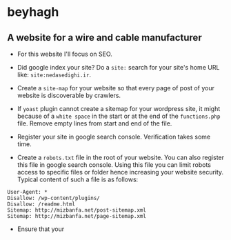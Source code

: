 # beyhagh
## A website for a wire and cable manufacturer

* For this website I'll focus on SEO.

* Did google index your site? Do a `site:` search for your site's home URL like: `site:nedasedighi.ir`.

* Create a `site-map` for your website so that every page of post of your website is discoverable by crawlers.

* If `yoast` plugin cannot create a sitemap for your wordpress site, it might because of a `white space` in the start or at the end of the `functions.php` file. Remove empty lines from start and end of the file.

* Register your site in google search console. Verification takes some time.

* Create a `robots.txt` file in the root of your website. You can also register this file in google search console. Using this file you can limit robots access to specific files or folder hence increasing your website security. Typical content of such a file is as follows:

``` 
User-Agent: *
Disallow: /wp-content/plugins/
Disallow: /readme.html
Sitemap: http://mizbanfa.net/post-sitemap.xml
Sitemap: http://mizbanfa.net/page-sitemap.xml

```

* Ensure that your <title> elements and alt attributes are descriptive, specific, and accurate.

* Always specify your character encoding.
  
* make sure every page on your site has a title specified in the <title> tag. Every page of the site must have a descriptive and concise title tag.
  
* Use JSON-LD to create structured data for your website. Structured data would add rich results of your website to the search result.
  
* Google differentiates between the www and non-www version. When adding your website to Search Console, we recommend adding both http:// and https:// versions, as well as the www and non-www versions.
  
* Setting the value of the rel attribute of a link to nofollow or ugc will tell Google that certain links on your site shouldn't be followed: 
  `<a href="http://www.example.com" rel="nofollow">Anchor text here</a>`

* Use `data highlighter` to help google create a structured linked data for your site and show intuitive search results for your page.

* By including `font-display: swap` in your @font-face style, you can avoid FOIT in most modern browsers.
  
* Add `rel="noopener"` or `rel="noreferrer"` to any external links to improve performance and prevent security vulnerabilities.
  
  
## Optimization

* An object cache is a way of storing data from the database in memory, to prevent unnecessary queries on the database. 
  
* For server caching use Varnish cache which is very powerful when used with a WordPress caching plugin such as W3TC.

* Use Varnish and W3TC as a caching solution.
  
* On a first request, for the first 14Kb bytes, latency is longer because it includes a DNS lookup, a TCP handshake, the secure TLS negotiation.
  
* Disk latency is the time it takes from the moment a computer, usually a server, receives a request, to the time the computer returns the response.
  
* GTmetrix assesses the front-end structure of your page to ensure that it is delivered as optimally as possible to your visitors
 
* A good indicator of your server-side performance is the time it takes to generate the HTML page (Page Generation Time). This is labeled as “Waiting” time on the first element in the waterfall graph (also known as the “Time-to-First-Byte”). Generally, this time should be kept under 600 milliseconds (or as low as possible).
  
* Add the following code to `.htaccess` to prevent headers from expiring so soon:
```## EXPIRES HEADER CACHING ##
<IfModule mod_expires.c>

    ExpiresActive on
    ExpiresDefault                                      "access plus 1 month"

  # CSS
    ExpiresByType text/css                              "access plus 1 year"

  # Data interchange
    ExpiresByType application/atom+xml                  "access plus 1 hour"
    ExpiresByType application/rdf+xml                   "access plus 1 hour"
    ExpiresByType application/rss+xml                   "access plus 1 hour"

    ExpiresByType application/json                      "access plus 0 seconds"
    ExpiresByType application/ld+json                   "access plus 0 seconds"
    ExpiresByType application/schema+json               "access plus 0 seconds"
    ExpiresByType application/vnd.geo+json              "access plus 0 seconds"
    ExpiresByType application/xml                       "access plus 0 seconds"
    ExpiresByType text/xml                              "access plus 0 seconds"

  # Favicon (cannot be renamed!) and cursor images
    ExpiresByType image/vnd.microsoft.icon              "access plus 1 week"
    ExpiresByType image/x-icon                          "access plus 1 week"

  # HTML
    ExpiresByType text/html                             "access plus 0 seconds"

  # JavaScript
    ExpiresByType application/javascript                "access plus 1 year"
    ExpiresByType application/x-javascript              "access plus 1 year"
    ExpiresByType text/javascript                       "access plus 1 year"

  # Manifest files
    ExpiresByType application/manifest+json             "access plus 1 year"

    ExpiresByType application/x-web-app-manifest+json   "access plus 0 seconds"
    ExpiresByType text/cache-manifest                   "access plus 0 seconds"

  # Media files
    ExpiresByType audio/ogg                             "access plus 1 month"
    ExpiresByType image/bmp                             "access plus 1 month"
    ExpiresByType image/gif                             "access plus 1 month"
    ExpiresByType image/jpeg                            "access plus 1 month"
    ExpiresByType image/png                             "access plus 1 month"
    ExpiresByType image/svg+xml                         "access plus 1 month"
    ExpiresByType image/webp                            "access plus 1 month"
    ExpiresByType video/mp4                             "access plus 1 month"
    ExpiresByType video/ogg                             "access plus 1 month"
    ExpiresByType video/webm                            "access plus 1 month"

  # Web fonts

    # Embedded OpenType (EOT)
    ExpiresByType application/vnd.ms-fontobject         "access plus 1 month"
    ExpiresByType font/eot                              "access plus 1 month"

    # OpenType
    ExpiresByType font/opentype                         "access plus 1 month"

    # TrueType
    ExpiresByType application/x-font-ttf                "access plus 1 month"

    # Web Open Font Format (WOFF) 1.0
    ExpiresByType application/font-woff                 "access plus 1 month"
    ExpiresByType application/x-font-woff               "access plus 1 month"
    ExpiresByType font/woff                             "access plus 1 month"

    # Web Open Font Format (WOFF) 2.0
    ExpiresByType application/font-woff2                "access plus 1 month"

  # Other
    ExpiresByType text/x-cross-domain-policy            "access plus 1 week"

</IfModule>
## EXPIRES HEADER CACHING ##
```
* Promote elements that you plan to animate using below code. This gives the browser the forewarning that changes are incoming.
```
.moving-element {
  will-change: transform;
}
.moving-element {
  transform: translateZ(0);
}
```
* Use `critters-webpack-plugin` to make critical css inline and lazyload the rest of css.

* Use `defer` or `async` kaywords in `script` tags to make js files non-render blocking. The difference between the two is that `defer` cares about the scripts order whereas `async` doesn't. Also, note that `defer` finishes loading and executing script right before the `DOMContentLoaded` event is triggered. 
  
* Use `preload` to fetch styles and scripts sooner. The `at` attribute is also helpful for the browser to load files faster. Preload value tells the browser to download the files first and then browsers' main rendering machinery kicks in.
  
 ```
  <link rel="preload" href="style.css" as="style">
  <link rel="preload" href="main.js" as="script">
  ```
* If you want to preload a script, but then defer execution until exactly when you need it, use `preload` scripts this: [link to MDN preload](https://developer.mozilla.org/en-US/docs/Web/HTML/Link_types/preload#scripting_and_preloads)

* How browsers work: 1. DNS (files referenced in html also go through DNS, DNS cache helps with the next requests) 2. TCP handshake 3. TLS (cipher) 4. Parse (creating cssom and dom) 5. render
  
* Waiting to obtain CSS doesn't block HTML parsing or downloading, but it does block JavaScript, because JavaScript is often used to query CSS properties’ impact on elements.
  
* The total time to create the CSSOM is generally less than the time it takes for one DNS lookup!
  
* Use `preload` with css files in this way: ` <link rel="preload" href="./temp/styles.css" as="style" onload="this.rel='stylesheet'">`
